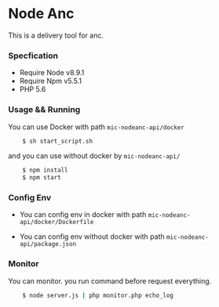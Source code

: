# Node Anc

This is a delivery tool for anc.


### Specfication

- Require Node v8.9.1
- Require Npm  v5.5.1
- PHP 5.6


### Usage && Running

You can use Docker with path `mic-nodeanc-api/docker`

```sh
    $ sh start_script.sh
```

and you can use without docker by `mic-nodeanc-api/`

```sh
    $ npm install
    $ npm start
```

### Config Env

- You can config env in docker with path `mic-nodeanc-api/docker/Dockerfile`

- You can config env without docker with path `mic-nodeanc-api/package.json`

### Monitor

You can monitor. you run command before request everything.

```sh
    $ node server.js | php monitor.php echo_log
```